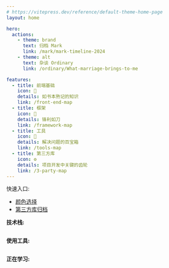 ```yaml
---
# https://vitepress.dev/reference/default-theme-home-page
layout: home

hero:
  actions:
    - theme: brand
      text: 归档 Mark
      link: /mark/mark-timeline-2024
    - theme: alt
      text: 杂谈 Ordinary
      link: /ordinary/What-marriage-brings-to-me

features:
  - title: 前端基础
    icon: 📘
    details: 如书本熟记的知识
    link: /front-end-map
  - title: 框架
    icon: 🔪
    details: 锋利如刀
    link: /framework-map
  - title: 工具
    icon: 🧰
    details: 解决问题的百宝箱
    link: /tools-map
  - title: 第三方库
    icon: ⚙️
    details: 项目开发中关键的齿轮
    link: /3-party-map
---
```


<script setup>
import { computed } from 'vue'
import { useData } from 'vitepress'
import NewBlogs from './.vitepress/theme/views/newBlogs.vue'

const { isDark } = useData()
const skillLink = computed(() => `https://skillicons.dev/icons?theme=${isDark.value ? 'light' : 'dark'}&i=js,ts,scss,tailwind,vue,vite,nuxtjs,pinia,git,mongodb,nodejs,npm,pnpm,yarn`)
const toolLink = computed(() => `https://skillicons.dev/icons?theme=${isDark.value ? 'light' : 'dark'}&i=apple,github,gitlab,vscode,gmail,md`)
const learningLink = computed(() => `https://skillicons.dev/icons?theme=${isDark.value ? 'light' : 'dark'}&i=react,next,nestjs,mysql,docker`)
</script>

<new-blogs />

快速入口:

- [颜色选择](/css/amazing-color)
- [第三方库归档](3-party-library/marked-library)

**技术栈:**

<img  :src="skillLink" />

**使用工具:**

<img  :src="toolLink" />

**正在学习:**

<img  :src="learningLink" />
